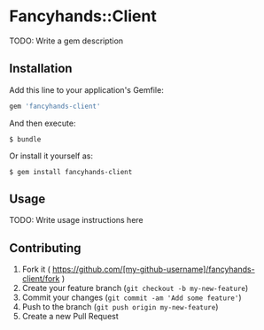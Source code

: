 # Fancyhands::Client

TODO: Write a gem description

## Installation

Add this line to your application's Gemfile:

```ruby
gem 'fancyhands-client'
```

And then execute:

    $ bundle

Or install it yourself as:

    $ gem install fancyhands-client

## Usage

TODO: Write usage instructions here

## Contributing

1. Fork it ( https://github.com/[my-github-username]/fancyhands-client/fork )
2. Create your feature branch (`git checkout -b my-new-feature`)
3. Commit your changes (`git commit -am 'Add some feature'`)
4. Push to the branch (`git push origin my-new-feature`)
5. Create a new Pull Request
